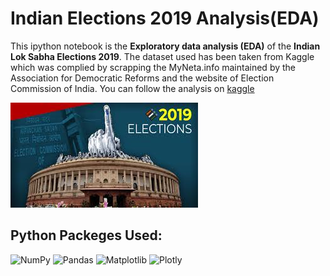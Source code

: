 # Indian Elections 2019 Analysis(EDA)
This ipython notebook is the <b>Exploratory data analysis (EDA)</b> of the <b>Indian Lok Sabha Elections 2019</b>. 
The dataset used has been taken from Kaggle which was complied by scrapping the MyNeta.info maintained by the Association for Democratic Reforms and the website of Election Commission of India.
You can follow the analysis on <a href="https://www.kaggle.com/code/shrikrishnaparab/indian-elections-2019-analysis-eda">kaggle</a>

![Indian Elections 2019](elections_2019.jpg)

## Python Packeges Used:
 ![NumPy][numpy-image] ![Pandas][Pandas-image] ![Matplotlib][Matplotlib-image] ![Plotly][Plotly-image]
 
[numpy-image]: https://img.shields.io/badge/numpy-%23013243.svg?style=for-the-badge&logo=numpy&logoColor=white
[Pandas-image]: https://img.shields.io/badge/pandas-%23150458.svg?style=for-the-badge&logo=pandas&logoColor=white
[Matplotlib-image]: https://img.shields.io/badge/Matplotlib-%23ffffff.svg?style=for-the-badge&logo=Matplotlib&logoColor=black
[Plotly-image]: https://img.shields.io/badge/Plotly-%233F4F75.svg?style=for-the-badge&logo=plotly&logoColor=white

